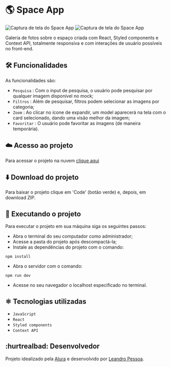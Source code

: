 # 🌎 Space App

![Captura de tela do Space App](https://github.com/leandro-pessoa/space-app/assets/119120060/3614114b-e639-4997-9499-5f3df73d50e0)
![Captura de tela do Space App](https://github.com/leandro-pessoa/space-app/assets/119120060/bb01c41f-a3a0-4958-a4d2-8b60a00c1054)

Galeria de fotos sobre o espaço criada com React, Styled components e Context API, totalmente responsiva e com interações de usuário possíveis no front-end. 

## 🛠️ Funcionalidades

As funcionalidades são: 

- `Pesquisa` : Com o input de pesquisa, o usuário pode pesquisar por qualquer imagem disponível no mock;
- `Filtros` : Além de pesquisar, filtros podem selecionar as imagens por categoria;
- `Zoom` : Ao clicar no ícone de expandir, um model aparecerá na tela com o card selecionado, dando uma visão melhor da imagem;
- `Favoritar` : O usuário pode favoritar as imagens (de maneira temporária).

## ☁️ Acesso ao projeto
  
Para acessar o projeto na nuvem [clique aqui]()

## ⬇️ Download do projeto

Para baixar o projeto clique em 'Code' (botão verde) e, depois, em download ZIP.

## 🔨 Executando o projeto

Para executar o projeto em sua máquina siga os seguintes passos:

- Abra o terminal do seu computador como administrador;
- Acesse a pasta do projeto após descompactá-la;
- Instale as dependências do projeto com o comando:
~~~~
npm install
~~~~
- Abra o servidor com o comando:
~~~~
npm run dev
~~~~
- Acesse no seu navegador o localhost especificado no terminal.

## ⚛️ Tecnologias utilizadas

- `JavaScript`
- `React`
- `Styled components`
- `Context API`

## :hurtrealbad: Desenvolvedor

Projeto idealizado pela [Alura](https://alura.com.br) e desenvolvido por [Leandro Pessoa](https://github.com/leandro-pessoa).
